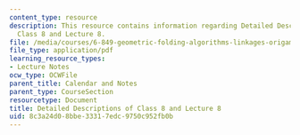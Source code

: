 ```yaml
---
content_type: resource
description: This resource contains information regarding Detailed Descriptions of
  Class 8 and Lecture 8.
file: /media/courses/6-849-geometric-folding-algorithms-linkages-origami-polyhedra-fall-2012/8c3a24d08bbe33317edc9750c952fb0b_MIT6_849F12_desc08.pdf
file_type: application/pdf
learning_resource_types:
- Lecture Notes
ocw_type: OCWFile
parent_title: Calendar and Notes
parent_type: CourseSection
resourcetype: Document
title: Detailed Descriptions of Class 8 and Lecture 8
uid: 8c3a24d0-8bbe-3331-7edc-9750c952fb0b
---
```


